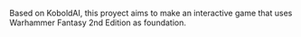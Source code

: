 Based on KoboldAI, this proyect aims to make an interactive game that uses Warhammer Fantasy 2nd Edition as foundation.
